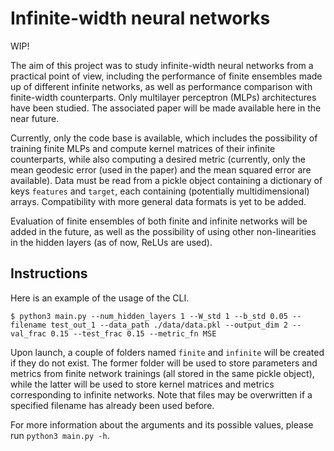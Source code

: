 # Infinite-width neural networks

WIP!

The aim of this project was to study infinite-width neural networks from a practical point of view, including the performance of finite ensembles made up of different infinite networks, as well as performance comparison with finite-width counterparts. Only multilayer perceptron (MLPs) architectures have been studied. The associated paper will be made available here in the near future.

Currently, only the code base is available, which includes the possibility of training finite MLPs and compute kernel matrices of their infinite counterparts, while also computing a desired metric (currently, only the mean geodesic error (used in the paper) and the mean squared error are available). Data must be read from a pickle object containing a dictionary of keys `features` and `target`, each containing (potentially multidimensional) arrays. Compatibility with more general data formats is yet to be added.

Evaluation of finite ensembles of both finite and infinite networks will be added in the future, as well as the possibility of using other non-linearities in the hidden layers (as of now, ReLUs are used).


## Instructions

Here is an example of the usage of the CLI.

```{bash}
$ python3 main.py --num_hidden_layers 1 --W_std 1 --b_std 0.05 --filename test_out_1 --data_path ./data/data.pkl --output_dim 2 --val_frac 0.15 --test_frac 0.15 --metric_fn MSE
```

Upon launch, a couple of folders named `finite` and `infinite` will be created if they do not exist. The former folder will be used to store parameters and metrics from finite network trainings (all stored in the same pickle object), while the latter will be used to store kernel matrices and metrics corresponding to infinite networks. Note that files may be overwritten if a specified filename has already been used before.

For more information about the arguments and its possible values, please run `python3 main.py -h`.
